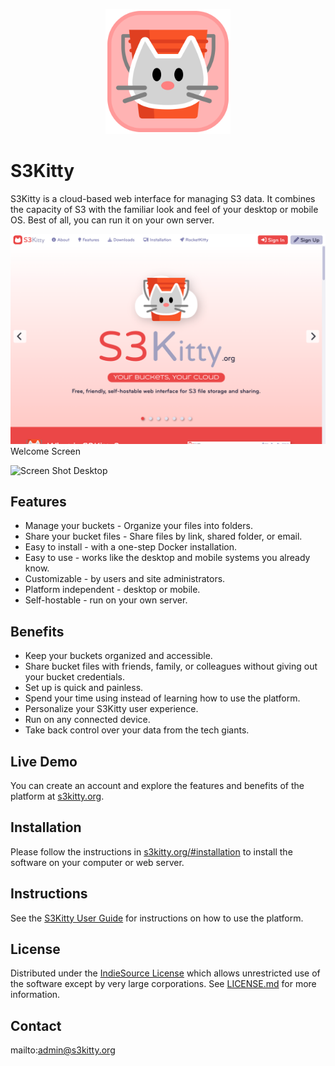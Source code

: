 <p align="center" style="text-align:center">
	<img src="images/logos/logo.svg" width="200">
</p>

# S3Kitty

S3Kitty is a cloud-based web interface for managing S3 data. It combines the capacity of S3 with the familiar look and feel of your desktop or mobile OS. Best of all, you can run it on your own server.

![Screen Shot](images/screen-shots/welcome.png)
Welcome Screen

![Screen Shot](images/screen-shots/desktop.png)
Desktop

## Features

- Manage your buckets - Organize your files into folders.
- Share your bucket files - Share files by link, shared folder, or email.
- Easy to install - with a one-step Docker installation.
- Easy to use - works like the desktop and mobile systems you already know.
- Customizable - by users and site administrators.
- Platform independent - desktop or mobile.
- Self-hostable - run on your own server.

## Benefits

- Keep your buckets organized and accessible.
- Share bucket files with friends, family, or colleagues without giving out your bucket credentials.
- Set up is quick and painless.
- Spend your time using instead of learning how to use the platform.
- Personalize your S3Kitty user experience.
- Run on any connected device.
- Take back control over your data from the tech giants.

## Live Demo

You can create an account and explore the features and benefits of the platform at [s3kitty.org](https://s3kitty.org).

## Installation

Please follow the instructions in [s3kitty.org/#installation](https://s3kitty.org/#installation) to install the software on your computer or web server.

## Instructions

See the [S3Kitty User Guide](https://s3kitty.org/#help) for instructions on how to use the platform.

## License

Distributed under the <a href="https://indiesource.org/">IndieSource License</a> which allows unrestricted use of the software except by very large corporations. See [LICENSE.md](LICENSE.md) for more information.

## Contact

mailto:admin@s3kitty.org
